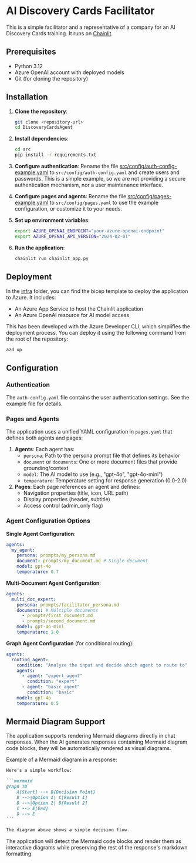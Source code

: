 # AI Discovery Cards Facilitator

This is a simple facilitator and a representative of a company for an AI Discovery Cards training. It runs on [Chainlit](https://chainlit.io/).

## Prerequisites

- Python 3.12
- Azure OpenAI account with deployed models
- Git (for cloning the repository)

## Installation

1. **Clone the repository**:

   ```bash
   git clone <repository-url>
   cd DiscoveryCardsAgent
   ```

2. **Install dependencies**:

   ```bash
   cd src
   pip install -r requirements.txt
   ```

3. **Configure authentication**:
   Rename the file [src/config/auth-config-example.yaml](src/config/auth-config-example.yaml) to `src/config/auth-config.yaml` and create users and passwords. This is a simple example, so we are not providing a secure authentication mechanism, nor a user maintenance interface.
4. **Configure pages and agents**:
   Rename the file [src/config/pages-example.yaml](src/config/pages-example.yaml) to `src/config/pages.yaml` to use the example configuration, or customize it to your needs.

5. **Set up environment variables**:

   ```bash
   export AZURE_OPENAI_ENDPOINT="your-azure-openai-endpoint"
   export AZURE_OPENAI_API_VERSION="2024-02-01"
   ```

6. **Run the application**:
   ```bash
   chainlit run chainlit_app.py
   ```

## Deployment

In the [infra](./infra) folder, you can find the bicep template to deploy the application to Azure. It includes:

- An Azure App Service to host the Chainlit application
- An Azure OpenAI resource for AI model access

This has been developed with the Azure Developer CLI, which simplifies the deployment process. You can deploy it using the following command from the root of the repository:

```bash
azd up
```

## Configuration

### Authentication

The `auth-config.yaml` file contains the user authentication settings. See the example file for details.

### Pages and Agents

The application uses a unified YAML configuration in `pages.yaml` that defines both agents and pages:

1. **Agents**: Each agent has:
   - `persona`: Path to the persona prompt file that defines its behavior
   - `document` or `documents`: One or more document files that provide grounding/context
   - `model`: The AI model to use (e.g., "gpt-4o", "gpt-4o-mini")
   - `temperature`: Temperature setting for response generation (0.0-2.0)
2. **Pages**: Each page references an agent and defines:
   - Navigation properties (title, icon, URL path)
   - Display properties (header, subtitle)
   - Access control (admin_only flag)

### Agent Configuration Options

**Single Agent Configuration**:

```yaml
agents:
  my_agent:
    persona: prompts/my_persona.md
    document: prompts/my_document.md # Single document
    model: gpt-4o
    temperature: 0.7
```

**Multi-Document Agent Configuration**:

```yaml
agents:
  multi_doc_expert:
    persona: prompts/facilitator_persona.md
    documents: # Multiple documents
      - prompts/first_document.md
      - prompts/second_document.md
    model: gpt-4o-mini
    temperature: 1.0
```

**Graph Agent Configuration** (for conditional routing):

```yaml
agents:
  routing_agent:
    condition: "Analyze the input and decide which agent to route to"
    agents:
      - agent: "expert_agent"
        condition: "expert"
      - agent: "basic_agent"
        condition: "basic"
    model: gpt-4o
    temperature: 0.5
```

## Mermaid Diagram Support

The application supports rendering Mermaid diagrams directly in chat responses. When the AI generates responses containing Mermaid diagram code blocks, they will be automatically rendered as visual diagrams.

Example of a Mermaid diagram in a response:

````markdown
Here's a simple workflow:

```mermaid
graph TD
    A[Start] --> B{Decision Point}
    B -->|Option 1| C[Result 1]
    B -->|Option 2| D[Result 2]
    C --> E[End]
    D --> E
```

The diagram above shows a simple decision flow.
````

The application will detect the Mermaid code blocks and render them as interactive diagrams while preserving the rest of the response's markdown formatting.
